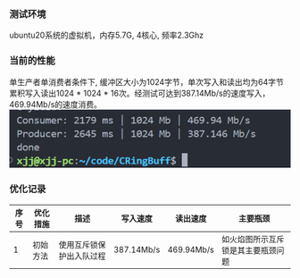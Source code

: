 <!--
 * @Description: Copyright Xiao
 * @Autor: Xjj
-->

### 测试环境
ubuntu20系统的虚拟机，内存5.7G, 4核心, 频率2.3Ghz
### 当前的性能
单生产者单消费者条件下, 缓冲区大小为1024字节，单次写入和读出均为64字节累积写入读出1024 * 1024 * 16次。经测试可达到387.14Mb/s的速度写入，469.94Mb/s的速度消费。
![alt text](image-1.png)
### 优化记录
| 序号 | 优化措施 | 描述 | 写入速度 | 读出速度 | 主要瓶颈
| ---- | -------- | ---- | -------- |-------- |-------- |
| 1    | 初始方法  | 使用互斥锁保护出入队过程 | 387.14Mb/s    | 469.94Mb/s     | 如火焰图所示互斥锁是其主要瓶颈问题|